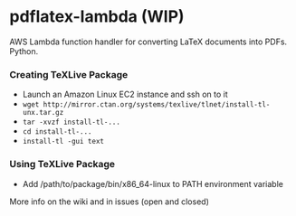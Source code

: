 # pdflatex-lambda (WIP)
AWS Lambda function handler for converting LaTeX documents into PDFs. Python.

### Creating TeXLive Package
- Launch an Amazon Linux EC2 instance and ssh on to it
- `wget http://mirror.ctan.org/systems/texlive/tlnet/install-tl-unx.tar.gz`
- `tar -xvzf install-tl-...`
- `cd install-tl-...`
- `install-tl -gui text`

### Using TeXLive Package
- Add /path/to/package/bin/x86_64-linux to PATH environment variable

More info on the wiki and in issues (open and closed)
